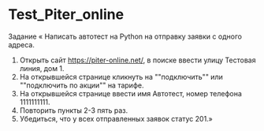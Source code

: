 # Test_Piter_online
Задание
« Написать автотест на Python на отправку заявки с одного адреса.
1. Открыть сайт https://piter-online.net/, в поиске ввести улицу Тестовая линия, дом 1. 
2. На открывшейся странице кликнуть на ""подключить"" или ""подключить по акции"" на тарифе. 
3. На открывшейся странице ввести имя Автотест, номер телефона 1111111111. 
4. Повторить пункты 2-3 пять раз.
5. Убедиться, что у всех отправленных заявок статус 201.»
